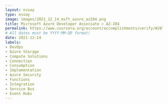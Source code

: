 ```yaml
---
layout: essay
type: essay
image: images/2021_12_14_msft_azure_az204.png
title: Microsoft Azure Developer Associate > AZ-204
permalink: https://www.coursera.org/account/accomplishments/verify/WJ8TFPJZGZLT
# All dates must be YYYY-MM-DD format!
date: 2021-12-14
labels:
- DevOps
- Azure Storage
- Compute Solutions
- Connection
- Consumption
- Implementation
- Azure Security
- Functions
- Integration
- Service Bus
- Event Hubs
---
```

